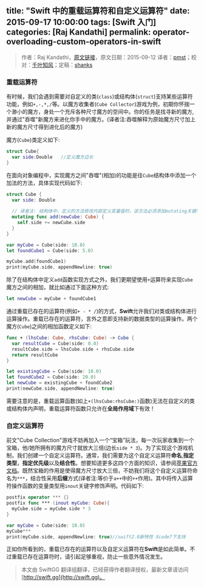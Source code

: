 title: "Swift 中的重载运算符和自定义运算符"
date: 2015-09-17 10:00:00
tags: [Swift 入门]
categories: [Raj Kandathi]
permalink: operator-overloading-custom-operators-in-swift
---
> 作者：Raj Kandathi，[原文链接](http://rajkandathi.com/operator-overloading-custom-operators-in-swift/)，原文日期：2015-09-12
> 译者：[pmst](http://www.jianshu.com/users/596f2ba91ce9/latest_articles)；校对：[千叶知风](http://weibo.com/xiaoxxiao)；定稿：[shanks](http://codebuild.me/)
  







  

### 重载运算符

有时候，我们会遇到需要对自定义的类(`class`)或结构体(`struct`)支持某些运算符功能，例如`+,-,*,/`等。以魔方收集者(`Cube Collector`)游戏为例，初期你怀揣一个渺小的魔方，身处一个充斥各种尺寸魔方的空间中。你的任务是找寻新的魔方,并通过"吞噬"新魔方来进化你手中的魔方。(译者注:吞噬解释为原始魔方尺寸加上新的魔方尺寸得到进化后的魔方)
<!--more-->

魔方(`Cube`)类定义如下:

```swift
struct Cube{
  var side:Double	//定义魔方边长
}
```

在面向对象编程中，实现魔方之间"吞噬"(相加)的功能是往`Cube`结构体中添加一个加法的方法，具体实现代码如下:      

```swift
struct Cube {
  var side: Double
   	
  // 译者注: 结构体中，定义的方法修改内部定义变量值时，该方法必须添加mutating关键字
  mutating func add(newCube: Cube) {
    self.side += newCube.side
  }
}

var myCube = Cube(side: 10.0)		
let foundCube1 = Cube(side: 5.0)

myCube.add(foundCube1)
print(myCube.side, appendNewline: true)
```

除了在结构体中定义`add`函数实现方式之外，我们更期望使用`+`运算符来实现`Cube`魔方之间的相加，就比如通过下面这种方式:

```swift
let newCube = myCube + foundCube1
```

通过重载已存在的运算符(例如`+ - * /`)的方式，**Swift**允许我们对类或结构体进行运算操作。重载已存在的运算符，言外之意即支持新的数据类型的运算操作。两个魔方(`Cube`)之间的相加函数定义如下: 

```swift
func + (lhsCube: Cube, rhsCube: Cube) -> Cube {
  var resultCube = Cube(side: 0.0)
  resultCube.side = lhsCube.side + rhsCube.side
  return resultCube
}

let existingCube = Cube(side: 10.0)
let foundCube2 = Cube(side: 20.0)
let newCube = existingCube + foundCube2
print(newCube.side, appendNewline: true)
```

需要注意的是，重载运算函数(如上`+(lhsCube:rhsCube:)`函数)无法在自定义的类或结构体内声明，重载运算符函数只允许在**全局作用域**下有效！

### 自定义运算符

前文"Cube Collection"游戏不妨再加入一个“宝箱”玩法，每一次玩家收集到一个宝箱，他/她所拥有的魔方尺寸就放大三倍(边长`side * 3`)。为了实现这个游戏机制，我们创建一个自定义运算符。通常，我们需要为这个自定义运算符**命名**,**指定类型**，**指定优先级**以及**结合性**。想要知道更多这四个方面的知识，请参阅[苹果官方文档](http://wiki.jikexueyuan.com/project/swift/chapter2/25_Advanced_Operators.html)。既然宝箱的作用是使得魔方尺寸放大三倍，不妨我们将这个自定义运算符命名为`***`，结合性采用**后缀**方式(译者注:等价于`a++`中的`++`作用)。其中将传入运算符操作函数的变量类型用`inout`关键字修饰声明。代码如下:      

``` swift
postfix operator *** {}
postfix func *** (inout myCube: Cube){
  myCube.side = myCube.side * 3
}

var myCube = Cube(side: 10.0)
myCube***
print(myCube.side, appendNewline: true)//swift2.0新特性 Xcode7下支持
```

正如你所看到的，重载已存在的运算符以及自定义运算符在**Swift**是如此简单。不过重载已存在运算符时，请引起足够重视，防止一些意外情况发生。
> 本文由 SwiftGG 翻译组翻译，已经获得作者翻译授权，最新文章请访问 [http://swift.gg](http://swift.gg)。